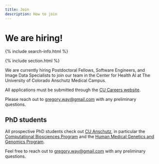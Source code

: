 ```yaml
---
title: Join
description: How to join
---
```


# <i class="fas fa-users"></i>We are hiring!

{% include search-info.html %}

{% include section.html %}

We are currently hiring Postdoctoral Fellows, Software Engineers, and Image Data Specialists to join our team in the Center for Health AI at The University of Colorado Anschutz Medical Campus.

All applications must be submitted through the [CU Careers website](https://cu.taleo.net/careersection/2/moresearch.ftl?lang=en&radiusType=K&location=4100103016&searchExpanded=true&radius=1&portal=101430233).

Please reach out to gregory.way@gmail.com with any preliminary questions.

## PhD students

All prospective PhD students check out [CU Anschutz](https://www.cuanschutz.edu/), in particular the [Computational Biosciences Program](https://www.cuanschutz.edu/graduate-programs/computational-bioscience/home) and the [Human Medical Genetics and Genomics Program](https://www.cuanschutz.edu/graduate-programs/human-medical-genetics-and-genomics/home).

Feel free to reach out to gregory.way@gmail.com with any preliminary questions.
